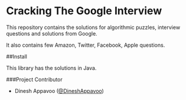Cracking The Google Interview
=============================

This repository contains the solutions for algorithmic puzzles, interview questions and solutions from Google.

It also contains few Amazon, Twitter, Facebook, Apple questions.

##Install

This library has the solutions in Java.
  
###Project Contributor

* Dinesh Appavoo ([@DineshAppavoo](https://twitter.com/DineshAppavoo))
